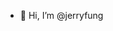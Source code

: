 - 👋 Hi, I’m @jerryfung


<!---
jerryfung/jerryfung is a ✨ special ✨ repository because its `README.md` (this file) appears on your GitHub profile.
You can click the Preview link to take a look at your changes.
--->
